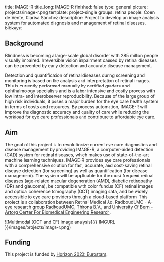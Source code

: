 title: IMAGE-R
title_long: IMAGE-R
finished: false
type: general
picture: projects/image-r.png
template: project-single
groups: retina
people: Coen de Vente, Clarisa Sánchez
description: Project to develop an image analysis system for automated diagnosis and management of retinal diseases.
bibkeys: 

## Background
Blindness is becoming a large-scale global disorder with 285 million people visually impaired. Irreversible vision impairment caused by retinal diseases can be prevented by early detection and accurate disease management.

Detection and quantification of retinal diseases during screening and monitoring is based on the analysis and interpretation of retinal images. This is currently performed manually by certified graders and ophthalmology specialists and is a labor intensive and costly process with low intra- and interobserver reproducibility. Because of the large group of high risk individuals, it poses a major burden for the eye care health system in terms of costs and resources. By process automation, IMAGE-R will improve the diagnostic accuracy and quality of care while reducing the workload for eye care professionals and contribute to affordable eye care.

## Aim
The goal of this project is to revolutionize current eye care diagnostics and disease management by providing IMAGE-R, a computer-aided detection (CAD) system for retinal diseases, which makes use of state-of-the-art machine learning techniques. IMAGE-R provides eye care professionals with a comprehensive solution for fast, accurate, and cost-saving retinal disease detection (for screening) as well as quantification (for disease management). The system will be applicable for the most frequent retinal diseases (age-related macular degeneration (AMD), diabetic retinopathy (DR) and glaucoma), be compatible with color fundus (CF) retinal images and optical coherence tomography (OCT) imaging data, and be widely accessible to eye care providers through a cloud-based platform. This project is a collaboration between <a href="http://www.retinai.com/">Retinai Medical Ag</a>, <a href="http://www.a-eyeresearch.nl/">RadboudUMC - A-eye research group RadboudUMC</a>, <a href="http://www.thirona.eu/">Thirona B.V.</a>, and <a href="http://www.unibe.ch/">University Of Bern - Artorg Center For Biomedical Engineering Research</a>.

![Multimodal (OCT and CF) image analysis]({{ IMGURL }}/images/projects/image-r.png)

## Funding
This project is funded by <a href="https://www.eurostars-eureka.eu/">Horizon 2020: Eurostars</a>.
